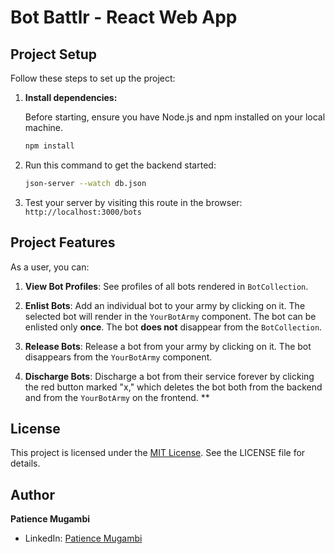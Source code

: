 # Bot Battlr - React Web App

## Project Setup

Follow these steps to set up the project:
1. **Install dependencies:**

   Before starting, ensure you have Node.js and npm installed on your local machine.

   ```bash
   npm install

2. Run this command to get the backend started: 

   ```bash
   json-server --watch db.json

3. Test your server by visiting this route in the browser: `http://localhost:3000/bots`

## Project Features

As a user, you can:

1. **View Bot Profiles**: See profiles of all bots rendered in `BotCollection`.

2. **Enlist Bots**: Add an individual bot to your army by clicking on it. The selected bot will render in the `YourBotArmy` component. The bot can be enlisted only **once**. The bot **does not** disappear from the `BotCollection`.

3. **Release Bots**: Release a bot from your army by clicking on it. The bot disappears from the `YourBotArmy` component.

4. **Discharge Bots**: Discharge a bot from their service forever by clicking the red button marked "x," which deletes the bot both from the backend and from the `YourBotArmy` on the frontend.   **

## License

This project is licensed under the [MIT License](LICENSE). See the LICENSE file for details.

## Author

**Patience Mugambi**

- LinkedIn: [Patience Mugambi](https://www.linkedin.com/feed/)
